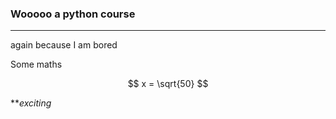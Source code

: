 ### Wooooo a python course

---

again because I am bored

Some maths

$$
x = \sqrt{50}
$$

**_exciting_